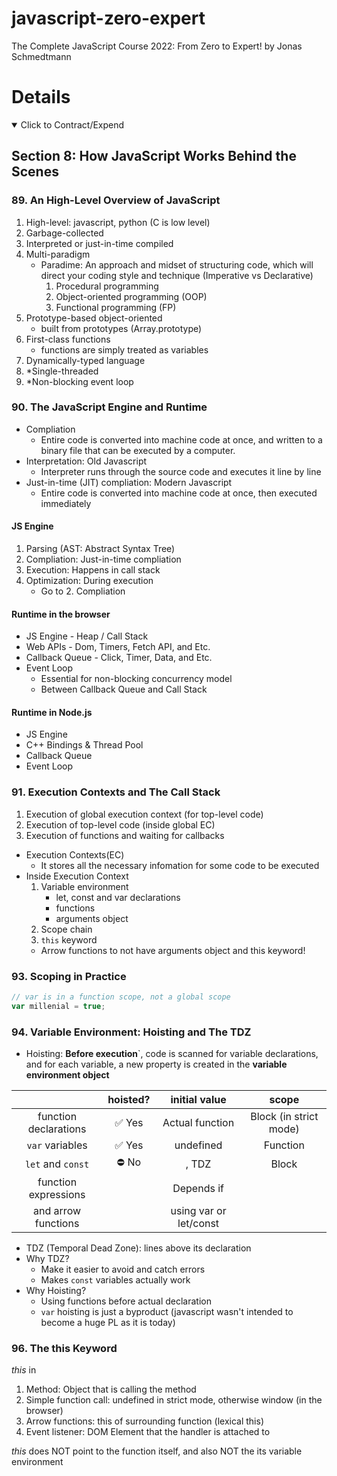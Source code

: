# javascript-zero-expert

The Complete JavaScript Course 2022: From Zero to Expert! by Jonas Schmedtmann

# Details

<details open> 
  <summary>Click to Contract/Expend</summary>

## Section 8: How JavaScript Works Behind the Scenes

### 89. An High-Level Overview of JavaScript

1. High-level: javascript, python (C is low level)
2. Garbage-collected
3. Interpreted or just-in-time compiled
4. Multi-paradigm
   - Paradime: An approach and midset of structuring code, which will direct your coding style and technique (Imperative vs Declarative)
     1. Procedural programming
     2. Object-oriented programming (OOP)
     3. Functional programming (FP)
5. Prototype-based object-oriented
   - built from prototypes (Array.prototype)
6. First-class functions
   - functions are simply treated as variables
7. Dynamically-typed language
8. \*Single-threaded
9. \*Non-blocking event loop

### 90. The JavaScript Engine and Runtime

- Compliation
  - Entire code is converted into machine code at once, and written to a binary file that can be executed by a computer.
- Interpretation: Old Javascript
  - Interpreter runs through the source code and executes it line by line
- Just-in-time (JIT) compliation: Modern Javascript
  - Entire code is converted into machine code at once, then executed immediately

#### JS Engine

1. Parsing (AST: Abstract Syntax Tree)
2. Compliation: Just-in-time compliation
3. Execution: Happens in call stack
4. Optimization: During execution
   - Go to 2. Compliation

#### Runtime in the browser

- JS Engine - Heap / Call Stack
- Web APIs - Dom, Timers, Fetch API, and Etc.
- Callback Queue - Click, Timer, Data, and Etc.
- Event Loop
  - Essential for non-blocking concurrency model
  - Between Callback Queue and Call Stack

#### Runtime in Node.js

- JS Engine
- C++ Bindings & Thread Pool
- Callback Queue
- Event Loop

### 91. Execution Contexts and The Call Stack

1. Execution of global execution context (for top-level code)
2. Execution of top-level code (inside global EC)
3. Execution of functions and waiting for callbacks

- Execution Contexts(EC)
  - It stores all the necessary infomation for some code to be executed
- Inside Execution Context
  1. Variable environment
     - let, const and var declarations
     - functions
     - arguments object
  2. Scope chain
  3. `this` keyword
  - Arrow functions to not have arguments object and this keyword!

### 93. Scoping in Practice

```js
// var is in a function scope, not a global scope
var millenial = true;
```

### 94. Variable Environment: Hoisting and The TDZ

- Hoisting: **Before execution**`, code is scanned for variable declarations, and for each variable, a new property is created in the **variable environment object**

|                       | hoisted? |     initial value      |         scope          |
| :-------------------: | :------: | :--------------------: | :--------------------: |
| function declarations |  ✅ Yes  |    Actual function     | Block (in strict mode) |
|    `var` variables    |  ✅ Yes  |       undefined        |        Function        |
|   `let` and `const`   |  ⛔️ No  |  <uninitialized>, TDZ  |         Block          |
| function expressions  |          |       Depends if       |                        |
|  and arrow functions  |          | using var or let/const |                        |

- TDZ (Temporal Dead Zone): lines above its declaration
- Why TDZ?
  - Make it easier to avoid and catch errors
  - Makes `const` variables actually work
- Why Hoisting?
  - Using functions before actual declaration
  - `var` hoisting is just a byproduct (javascript wasn't intended to become a huge PL as it is today)

### 96. The this Keyword

_this_ in

1. Method: Object that is calling the method
2. Simple function call: undefined in strict mode, otherwise window (in the browser)
3. Arrow functions: this of surrounding function (lexical this)
4. Event listener: DOM Element that the handler is attached to

_this_ does NOT point to the function itself, and also NOT the its variable environment

</details>

